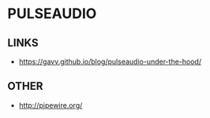 PULSEAUDIO
===========


LINKS
-----

* https://gavv.github.io/blog/pulseaudio-under-the-hood/


OTHER
-----

* http://pipewire.org/
